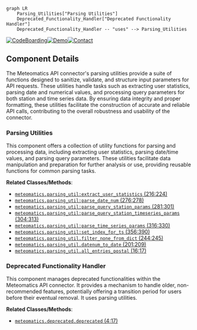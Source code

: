 ```mermaid
graph LR
    Parsing_Utilities["Parsing Utilities"]
    Deprecated_Functionality_Handler["Deprecated Functionality Handler"]
    Deprecated_Functionality_Handler -- "uses" --> Parsing_Utilities
```
[![CodeBoarding](https://img.shields.io/badge/Generated%20by-CodeBoarding-9cf?style=flat-square)](https://github.com/CodeBoarding/CodeBoarding)[![Demo](https://img.shields.io/badge/Try%20our-Demo-blue?style=flat-square)](https://www.codeboarding.org/demo)[![Contact](https://img.shields.io/badge/Contact%20us%20-%20codeboarding@gmail.com-lightgrey?style=flat-square)](mailto:codeboarding@gmail.com)

## Component Details

The Meteomatics API connector's parsing utilities provide a suite of functions designed to sanitize, validate, and structure input parameters for API requests. These utilities handle tasks such as extracting user statistics, parsing date and numerical values, and processing query parameters for both station and time series data. By ensuring data integrity and proper formatting, these utilities facilitate the construction of accurate and reliable API calls, contributing to the overall robustness and usability of the connector.

### Parsing Utilities
This component offers a collection of utility functions for parsing and processing data, including extracting user statistics, parsing date/time values, and parsing query parameters. These utilities facilitate data manipulation and preparation for further analysis or use, providing reusable functions for common parsing tasks.


**Related Classes/Methods**:

- <a href="https://github.com/meteomatics/python-connector-api/blob/master/meteomatics/parsing_util.py#L216-L224" target="_blank" rel="noopener noreferrer">`meteomatics.parsing_util:extract_user_statistics` (216:224)</a>
- <a href="https://github.com/meteomatics/python-connector-api/blob/master/meteomatics/parsing_util.py#L276-L278" target="_blank" rel="noopener noreferrer">`meteomatics.parsing_util:parse_date_num` (276:278)</a>
- <a href="https://github.com/meteomatics/python-connector-api/blob/master/meteomatics/parsing_util.py#L281-L301" target="_blank" rel="noopener noreferrer">`meteomatics.parsing_util:parse_query_station_params` (281:301)</a>
- <a href="https://github.com/meteomatics/python-connector-api/blob/master/meteomatics/parsing_util.py#L304-L313" target="_blank" rel="noopener noreferrer">`meteomatics.parsing_util:parse_query_station_timeseries_params` (304:313)</a>
- <a href="https://github.com/meteomatics/python-connector-api/blob/master/meteomatics/parsing_util.py#L316-L330" target="_blank" rel="noopener noreferrer">`meteomatics.parsing_util:parse_time_series_params` (316:330)</a>
- <a href="https://github.com/meteomatics/python-connector-api/blob/master/meteomatics/parsing_util.py#L356-L390" target="_blank" rel="noopener noreferrer">`meteomatics.parsing_util:set_index_for_ts` (356:390)</a>
- <a href="https://github.com/meteomatics/python-connector-api/blob/master/meteomatics/parsing_util.py#L244-L245" target="_blank" rel="noopener noreferrer">`meteomatics.parsing_util.filter_none_from_dict` (244:245)</a>
- <a href="https://github.com/meteomatics/python-connector-api/blob/master/meteomatics/parsing_util.py#L201-L209" target="_blank" rel="noopener noreferrer">`meteomatics.parsing_util.datenum_to_date` (201:209)</a>
- <a href="https://github.com/meteomatics/python-connector-api/blob/master/meteomatics/parsing_util.py#L16-L17" target="_blank" rel="noopener noreferrer">`meteomatics.parsing_util.all_entries_postal` (16:17)</a>


### Deprecated Functionality Handler
This component manages deprecated functionalities within the Meteomatics API connector. It provides a mechanism to handle older, non-recommended features, potentially offering a transition period for users before their eventual removal. It uses parsing utilities.


**Related Classes/Methods**:

- <a href="https://github.com/meteomatics/python-connector-api/blob/master/meteomatics/deprecated.py#L4-L17" target="_blank" rel="noopener noreferrer">`meteomatics.deprecated.deprecated` (4:17)</a>